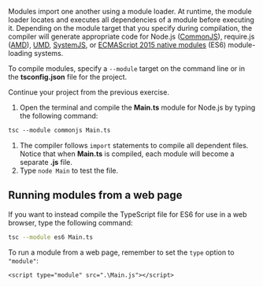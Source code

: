 Modules import one another using a module loader. At runtime, the module loader locates and executes all dependencies of a module before executing it. Depending on the module target that you specify during compilation, the compiler will generate appropriate code for Node.js ([CommonJS](https://nodejs.org/api/modules.html)), require.js ([AMD](https://github.com/amdjs/amdjs-api/wiki/AMD)), [UMD](https://github.com/umdjs/umd), [SystemJS](https://github.com/systemjs/systemjs), or [ECMAScript 2015 native modules](https://www.ecma-international.org/ecma-262/6.0/) (ES6) module-loading systems. 

To compile modules, specify a `--module` target on the command line or in the **tsconfig.json** file for the project. 

Continue your project from the previous exercise.

1. Open the terminal and compile the **Main.ts** module for Node.js by typing the following command:

```bash
tsc --module commonjs Main.ts
```

1. The compiler follows `import` statements to compile all dependent files. Notice that when **Main.ts** is compiled, each module will become a separate **.js** file.
1. Type `node Main` to test the file.

## Running modules from a web page

If you want to instead compile the TypeScript file for ES6 for use in a web browser, type the following command:

```bash
tsc --module es6 Main.ts
```

To run a module from a web page, remember to set the `type` option to `"module"`:

`<script type="module" src=".\Main.js"></script>`
